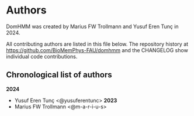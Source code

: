 # Authors

DomHMM was created by Marius FW Trollmann and Yusuf Eren Tunç in 2024.


All contributing authors are listed in this file below.
The repository history at https://github.com/BioMemPhys-FAU/domhmm
and the CHANGELOG show individual code contributions.

## Chronological list of authors

<!--
The rules for this file:
  * Authors are sorted chronologically, earliest to latest
  * Please format it each entry as "Preferred name <GitHub username>"
  * Your preferred name is whatever you wish to go by --
    it does *not* have to be your legal name!
  * Please start a new section for each new year
  * Don't ever delete anything
-->
**2024**
- Yusuf Eren Tunç <@yusuferentunc>
**2023**
- Marius FW Trollmann <@m-a-r-i-u-s>